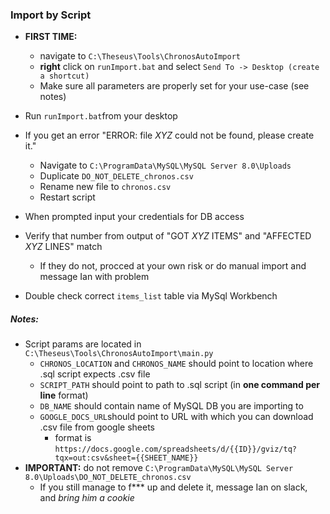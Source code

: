 ### Import by Script
- **FIRST TIME:**
    - navigate to `C:\Theseus\Tools\ChronosAutoImport`
    - **right** click on `runImport.bat` and select `Send To -> Desktop (create a shortcut)`
    - Make sure all parameters are properly set for your use-case (see notes)


- Run `runImport.bat`from your desktop
- If you get an error "ERROR: file *XYZ* could not be found, please create it."
  - Navigate to `C:\ProgramData\MySQL\MySQL Server 8.0\Uploads` 
  - Duplicate `DO_NOT_DELETE_chronos.csv`
  - Rename new file to `chronos.csv`
  - Restart script
- When prompted input your credentials for DB access
- Verify that number from output of "GOT *XYZ* ITEMS" and "AFFECTED *XYZ* LINES" match
  - If they do not, procced at your own risk or do manual import and message Ian with problem
- Double check correct `items_list` table via MySql Workbench

##### Notes:
- Script params are located in `C:\Theseus\Tools\ChronosAutoImport\main.py`
  - `CHRONOS_LOCATION` and `CHRONOS_NAME` should point to location where .sql script expects .csv file
  - `SCRIPT_PATH` should point to path to .sql script (in **one command per line** format)
  - `DB_NAME` should contain name of MySQL DB you are importing to
  - `GOOGLE_DOCS_URL`should point to URL with which you can download .csv file from google sheets
    - format is `https://docs.google.com/spreadsheets/d/{{ID}}/gviz/tq?tqx=out:csv&sheet={{SHEET_NAME}}`
- **IMPORTANT:** do not remove `C:\ProgramData\MySQL\MySQL Server 8.0\Uploads\DO_NOT_DELETE_chronos.csv`
  - If you still manage to f*** up and delete it, message Ian on slack, and *bring him a cookie*
